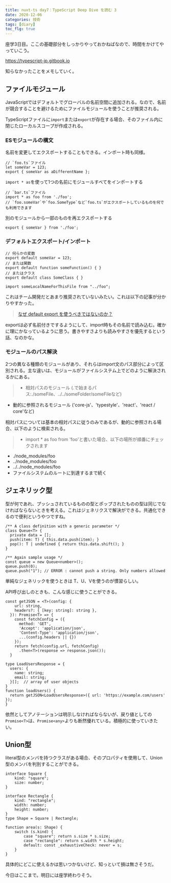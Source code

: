 ```yaml
---
title: nuxt-ts day7：TypeScript Deep Dive を読む 3
date: 2020-12-06
categories: 技術
tags: [diary]
toc_flg: true
---
```


座学3日目。ここの基礎部分をしっかりやっておかねばなので、時間をかけてやっていこう。

https://typescript-jp.gitbook.io

知らなかったことをメモしていく。

## ファイルモジュール

JavaScriptではデフォルトでグローバルの名前空間に追加される。なので、名前が競合することを避けるためにファイルモジュールを使うことが推奨される。

TypeScriptファイルに`import`または`export`が存在する場合、そのファイル内に閉じたローカルスコープが作成される。

### ESモジュールの構文

名前を変更してエクスポートすることもできる。インポート時も同様。

~~~ts{}[]
// `foo.ts`ファイル
let someVar = 123;
export { someVar as aDifferentName };
~~~

`import * as`を使って1つの名前にモジュールすべてをインポートする

~~~ts{}[]
// `bar.ts`ファイル
import * as foo from './foo';
// `foo.someVar`や`foo.SomeType`など`foo.ts`がエクスポートしているものを何でも利用できます
~~~

別のモジュールから一部のものを再エクスポートする

~~~ts{}[]
export { someVar } from './foo';
~~~

### デフォルトエクスポート/インポート

~~~ts{}[]
// 何らかの変数
export default someVar = 123;
// または関数
export default function someFunction() { }
// またはクラス
export default class SomeClass { }
~~~

~~~ts{}[]
import someLocalNameForThisFile from "../foo";
~~~

これはチーム開発だとあまり推奨されていないみたい。これは以下の記事が分かりやすかった。

> [なぜ default export を使うべきではないのか？](https://engineering.linecorp.com/ja/blog/you-dont-need-default-export/)

exportは必ず名前付きでするようにして、import時もその名前で読み込む。確かに理にかなっているように思う。書きやすさよりも読みやすさを優先するという話、なのかな。

### モジュールのパス解決

2つの異なる種類のモジュールがあり、それらはimport文のパス部分によって区別される。主な違いは、モジュールがファイルシステム上でどのように解決されるかにある。

> - 相対パスのモジュール (.で始まるパス:./someFile、../../someFolder/someFileなど)
 - 動的に参照されるモジュール ('core-js'、'typestyle'、'react'、'react / core'など)

相対パスについては基本の相対パスに従うのみであるが、動的に参照される場合、以下のように検索される。

> - import * as foo from 'foo'と書いた場合、以下の場所が順番にチェックされます
  - ./node_modules/foo
  - ../node_modules/foo
  - ../../node_modules/foo
  - ファイルシステムのルートに到達するまで続く

## ジェネリック型

型が何であれ、プッシュされているものの型とポップされたものの型は同じでなければならないときを考える。これはジェネリクスで解決ができる。共通化できるので便利というやつですね。

~~~ts{}[]
/** A class definition with a generic parameter */
class Queue<T> {
  private data = [];
  push(item: T) { this.data.push(item); }
  pop(): T | undefined { return this.data.shift(); }
}

/** Again sample usage */
const queue = new Queue<number>();
queue.push(0);
queue.push("1"); // ERROR : cannot push a string. Only numbers allowed
~~~

単純なジェネリックを使うときは T、U、Vを使うのが慣習らしい。

API呼び出しのときも、こんな感じに使うことができる。

~~~ts{}[]
const getJSON = <T>(config: {
    url: string,
    headers?: { [key: string]: string },
  }): Promise<T> => {
    const fetchConfig = ({
      method: 'GET',
      'Accept': 'application/json',
      'Content-Type': 'application/json',
      ...(config.headers || {})
    });
    return fetch(config.url, fetchConfig)
      .then<T>(response => response.json());
  }
~~~

~~~ts{}[]
type LoadUsersResponse = {
  users: {
    name: string;
    email: string;
  }[];  // array of user objects
}
function loadUsers() {
  return getJSON<LoadUsersResponse>({ url: 'https://example.com/users' });
}
~~~

依然としてアノテーションは明示しなければならないが、戻り値としての`Promise<T>`は、`Promise<any>`よりも断然優れている。積極的に使っていきたい。

## Union型

literal型のメンバを持つクラスがある場合、そのプロパティを使用して、Union型のメンバを判別することができる。

~~~ts{}[]
interface Square {
    kind: "square";
    size: number;
}

interface Rectangle {
    kind: "rectangle";
    width: number;
    height: number;
}
type Shape = Square | Rectangle;
~~~

~~~ts{}[]
function area(s: Shape) {
    switch (s.kind) {
        case "square": return s.size * s.size;
        case "rectangle": return s.width * s.height;
        default: const _exhaustiveCheck: never = s;
    }
}
~~~

具体的にどこに使えるかは思いつかないけど、知っといて損は無さそうだ。



今日はここまで。明日には座学終わりそう。